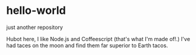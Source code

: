 # hello-world
just another repository

Hubot here, I like Node.js and Coffeescript (that's what I'm made of!.)
I've had taces on the moon and find them far superior to Earth tacos.
